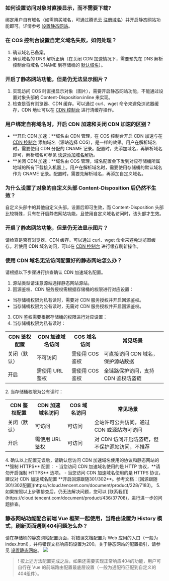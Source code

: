 ### 如何设置访问对象时直接显示，而不需要下载?

绑定用户自有域名（如需购买域名，可通过腾讯云 [注册域名](https://dnspod.cloud.tencent.com/?from=qcloudHpHeaderDnspod&fromSource=qcloudHpHeaderDnspod)）并开启静态网站功能即可。详情参考 [设置静态网站](https://cloud.tencent.com/document/product/436/14984)。

### 在 COS 控制台设置自定义域名失败，如何处理？

1. 确认域名已备案。
2. 确认域名的 DNS 解析正确（在关闭 CDN 加速情况下，需要预先在 DNS 解析控制台将域名 CNAME 到存储桶的 [默认域名](https://cloud.tencent.com/document/product/436/6252)）。

### 开启了静态网站功能，但是仍无法显示图片？

1. 实现访问 COS 时直接显示对象（图片），需要开启静态网站功能，不能通过设置对象头部的 Content-Disposition:inline 来实现。 
2. 检查是否有浏览器、CDN 缓存。可以通过 curl、wget 命令来避免浏览器缓存，CDN 地址可以在 [CDN 控制台](https://console.cloud.tencent.com/cdn) 进行清缓存操作。

### 用户绑定自有域名时，开启 CDN 加速和关闭 CDN 加速的区别？

- **开启 CDN 加速：**域名由 CDN 管理，在 COS 控制台开启 CDN 加速与在 [CDN 控制台](https://console.cloud.tencent.com/cdn) 添加域名（源站选择 COS），是一样的效果。用户在解析域名时，需要使用 CDN 分配的 CNAME 记录。配置时，先添加域名，再解析域名即可，解析域名可参见 [快速添加域名解析](https://cloud.tencent.com/document/product/302/3446)。
- **关闭 CDN 加速：**域名由 COS 管理，域名配置会下发到对应存储桶所属地域的所有下载接入机器上。用户在解析域名时，需要使用存储桶的默认域名作为 CNAME 记录。配置时，需要先解析域名，再添加自定义域名。

### 为什么设置了对象的自定义头部 Content-Disposition 后仍然不生效？

自定义头部中的其他自定义头部，设置后即可生效，而 Content-Disposition 头部比较特殊，只有在开启静态网站功能，且使用自定义域名访问时，该头部才生效。


### 开启了静态网站功能，但是仍无法显示图片？

请检查是否有浏览器、CDN 缓存。可以通过 curl、wget 命令来避免浏览器缓存。若使用 CDN 域名访问，可以在 [CDN 控制台](https://console.cloud.tencent.com/cdn) 进行缓存刷新操作。

### 使用 CDN 域名无法访问配置好的静态网站怎么办？

请根据以下步骤进行排查确认 CDN 加速域名配置。

1. 源站类型请注意源站选择静态网站源站。
2. 回源鉴权、CDN 服务授权需根据存储桶的权限进行对应设置：
 - 当存储桶权限为私有读时，需要对 CDN 服务授权并开启回源鉴权。
 - 当存储桶权限为公有读时，无需对 CDN 服务授权并开启回源鉴权。
3. CDN 鉴权需要根据存储桶的权限进行对应设置：
 1. 当存储桶权限为私有读时：
 <table>
	<tr><th>CDN 鉴权配置</th><th>CDN 加速域名访问</th><th>COS 域名访问</th><th>常见场景</th></tr>
	<tr><td>关闭（默认）</td><td>不可访问</td><td>需使用 COS 鉴权</td><td>可直接访问 CDN 域名，保护源站数据</td></tr>
	<tr><td>开启</td><td>需使用 URL 鉴权</td><td>需使用 COS 鉴权</td><td>全链路保护访问，支持 CDN 鉴权防盗链</td></tr>
</table>
 2. 当存储桶权限为公有读时：
<table>
	<tr><th>CDN 鉴权配置</th><th>CDN 加速域名访问</th><th>COS 域名访问</th><th>常见场景</th></tr>
	<tr><td>关闭（默认）</td><td>可访问</td><td>可访问</td><td>全站许可公共访问，通过 CDN 或源站均可访问</td></tr>
	<tr><td>开启</td><td>需使用 URL 鉴权</td><td>可访问</td><td>对 CDN 访问开启防盗链，但不保护源站访问，不推荐</td></tr>
</table>
4. 确认以上配置无误后，请确认您访问 CDN 加速域名使用的协议和静态网站的 **强制 HTTPS** 配置：
 - 当您访问 CDN 加速域名使用的是 HTTP 协议，**请勿开启强制 HTTPS** 选项。
 - 当您访问 CDN 加速域名使用的是 HTTPS 协议，建议对 CDN 加速域名配置 **开启回源跟随301/302**。参考文档：[回源跟随301/302配置](https://cloud.tencent.com/document/product/228/7183)。
5. 如果按照以上步骤排查后，仍无法解决问题，您可以 [联系我们](https://cloud.tencent.com/document/product/436/37708)，进行进一步的问题排查。

### 静态网站功能配合前端 Vue 框架一起使用，当路由设置为 History 模式，刷新页面遇到404问题怎么办？

请在存储桶的静态网站配置页面，将错误文档配置为 Web 应用的入口（一般为 index.html），并将错误文档响应码设置为200。关于静态网站的配置指引，请参见 [设置静态网站](https://cloud.tencent.com/document/product/436/14984)。
![](https://main.qcloudimg.com/raw/9bf814df9706a8cef39969c12f6fd77a.png)

>! 按上述方法配置完成之后，如果还需要实现正常响应404的功能，用户可自行在 Vue 的前端路由配置最底层设置（一般为通配符匹配到自定义的404组件）。
>


